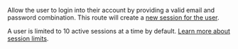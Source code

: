 Allow the user to login into their account by providing a valid email and password combination. This route will create a [new session for the user](https://appwrite.io/docs/client/account?sdk=web-default#accountCreateEmailSession).

A user is limited to 10 active sessions at a time by default. [Learn more about session limits](https://appwrite.io/docs/authentication#limits).